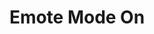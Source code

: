 ---
title: Emote Mode On
description: Trigger for when the Twitch Emote Mode is turned On
version: 0.2.3
twitchService: Chat Client
variables:
  - name: emoteMode
    type: boolean
    description: The emote mode
    value: True
---